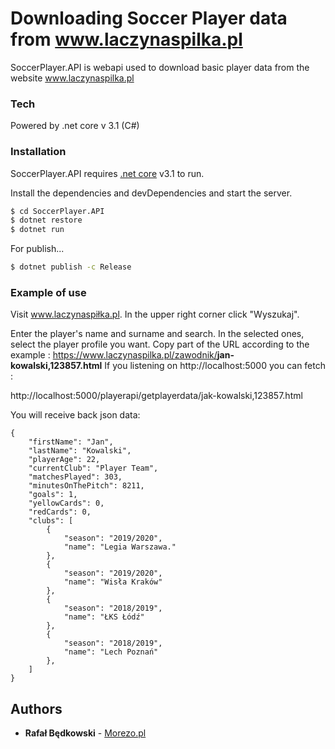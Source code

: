 # Downloading Soccer Player data from www.laczynaspilka.pl

SoccerPlayer.API is webapi used to download basic player data from the website www.laczynaspilka.pl

### Tech

Powered by .net core v 3.1 (C#)

### Installation

SoccerPlayer.API requires [.net core](https://dotnet.microsoft.com/download/dotnet-core/3.1) v3.1 to run.

Install the dependencies and devDependencies and start the server.

```sh
$ cd SoccerPlayer.API
$ dotnet restore
$ dotnet run
```

For publish...

```sh
$ dotnet publish -c Release
```

### Example of use

Visit www.laczynaspiłka.pl.
In the upper right corner click "Wyszukaj".

Enter the player's name and surname and search.
In the selected ones, select the player profile you want.
Copy part of the URL according to the example : https://www.laczynaspilka.pl/zawodnik/<B>jan-kowalski,123857.html</B>
If you listening on http://localhost:5000 you can fetch :

http://localhost:5000/playerapi/getplayerdata/jak-kowalski,123857.html

You will receive back json data:

```
{
    "firstName": "Jan",
    "lastName": "Kowalski",
    "playerAge": 22,
    "currentClub": "Player Team",
    "matchesPlayed": 303,
    "minutesOnThePitch": 8211,
    "goals": 1,
    "yellowCards": 0,
    "redCards": 0,
    "clubs": [
        {
            "season": "2019/2020",
            "name": "Legia Warszawa."
        },
        {
            "season": "2019/2020",
            "name": "Wisła Kraków"
        },
        {
            "season": "2018/2019",
            "name": "ŁKS Łódź"
        },
        {
            "season": "2018/2019",
            "name": "Lech Poznań"
        },
    ]
}
```
## Authors

- **Rafał Będkowski** - [Morezo.pl](http://morezo.pl)
